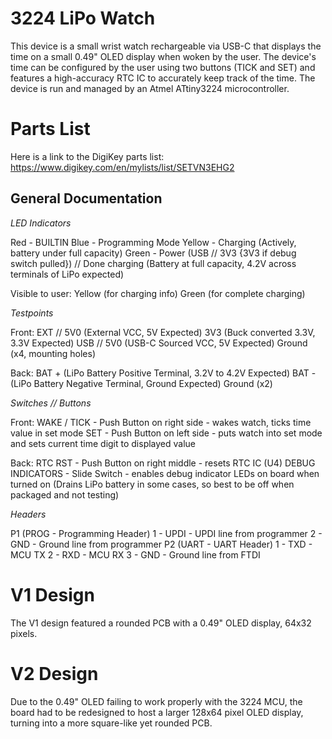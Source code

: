 # 3224 LiPo Watch

This device is a small wrist watch rechargeable via USB-C that displays the time on a small 0.49" OLED display when woken by the user. The device's time can be configured by the user using two buttons (TICK and SET) and features a high-accuracy RTC IC to accurately keep track of the time. The device is run and managed by an Atmel ATtiny3224 microcontroller.

# Parts List

Here is a link to the DigiKey parts list: https://www.digikey.com/en/mylists/list/SETVN3EHG2

## General Documentation

*LED Indicators*

Red - BUILTIN
Blue - Programming Mode
Yellow - Charging (Actively, battery under full capacity)
Green - Power (USB // 3V3 {3V3 if debug switch pulled}) // Done charging (Battery at full capacity, 4.2V across terminals of LiPo expected)

Visible to user:
Yellow (for charging info)
Green (for complete charging)

*Testpoints*

Front:
EXT // 5V0 (External VCC, 5V Expected)
3V3 (Buck converted 3.3V, 3.3V Expected)
USB // 5V0 (USB-C Sourced VCC, 5V Expected)
Ground (x4, mounting holes)

Back:
BAT + (LiPo Battery Positive Terminal, 3.2V to 4.2V Expected)
BAT - (LiPo Battery Negative Terminal, Ground Expected)
Ground (x2)

*Switches // Buttons*

Front:
WAKE / TICK - Push Button on right side - wakes watch, ticks time value in set mode
SET - Push Button on left side - puts watch into set mode and sets current time digit to displayed value

Back:
RTC RST - Push Button on right middle - resets RTC IC (U4)
DEBUG INDICATORS - Slide Switch - enables debug indicator LEDs on board when turned on (Drains LiPo battery in some cases, so best to be off when packaged and not testing)

*Headers*

P1 (PROG - Programming Header)
1 - UPDI - UPDI line from programmer
2 - GND - Ground line from programmer
P2 (UART - UART Header)
1 - TXD - MCU TX
2 - RXD - MCU RX
3 - GND - Ground line from FTDI

# V1 Design

The V1 design featured a rounded PCB with a 0.49" OLED display, 64x32 pixels.

# V2 Design

Due to the 0.49" OLED failing to work properly with the 3224 MCU, the board had to be redesigned to host a larger 128x64 pixel OLED display, turning into a more square-like yet rounded PCB.